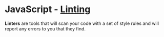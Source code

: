 # JavaScript - [Linting](https://www.theodinproject.com/paths/full-stack-javascript/courses/javascript/lessons/linting)

**Linters** are tools that will scan your code with a set of style rules and will report any errors to you that they find.
